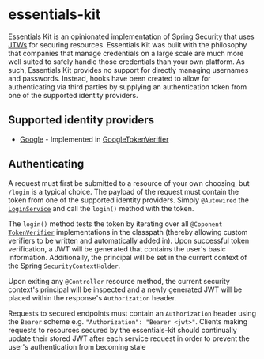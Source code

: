 # essentials-kit

Essentials Kit is an opinionated implementation of [Spring Security](https://github.com/spring-projects/spring-security)
that uses [JTWs](https://github.com/jwtk/jjwt) for securing resources. Essentials Kit was built with the philosophy that
companies that manage credentials on a large scale are much more well suited to safely handle those credentials than
your own platform. As such, Essentials Kit provides no support for directly managing usernames and passwords. Instead, hooks
have been created to allow for authenticating via third parties by supplying an authentication token from one of the
supported identity providers.

## Supported identity providers
- [Google](https://github.com/googleapis/google-api-java-client) - Implemented in
[GoogleTokenVerifier](https://github.com/Wagan8r/essentials-kit/blob/master/src/main/java/com/bts/essentials/verification/GoogleTokenVerifier.java)

## Authenticating
A request must first be submitted to a resource of your own choosing, but `/login` is a typical choice. The payload of
the request must contain the token from one of the supported identity providers. Simply `@Autowired` the
[`LoginService`](https://github.com/Wagan8r/essentials-kit/blob/master/src/main/java/com/bts/essentials/service/LoginService.java)
and call the `login()` method with the token.

The `login()` method tests the token by iterating over all `@Coponent`
[`TokenVerifier`](https://github.com/Wagan8r/essentials-kit/blob/master/src/main/java/com/bts/essentials/verification/TokenVerifier.java)
implementations in the classpath (thereby allowing custom verifiers to be written and automatically added in). Upon
successful token verification, a JWT will be generated that contains the user's basic information. Additionally, the
principal will be set in the current context of the Spring `SecurityContextHolder`.

Upon exiting any `@Controller` resource method, the current security context's principal will be inspected and a newly
generated JWT will be placed within the response's `Authorization` header.

Requests to secured endpoints must contain an `Authorization` header using the `Bearer` scheme e.g. `"Authorization":
"Bearer <jwt>"`. Clients making requests to resources secured by the essentials-kit should continually update their
stored JWT after each service request in order to prevent the user's authentication from becoming stale
